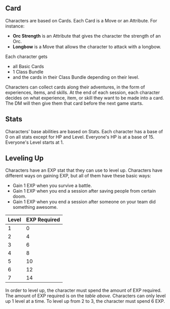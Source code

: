 ## Card
Characters are based on Cards.
Each Card is a Move or an Attribute.
For instance: 
- **Orc Strength** is an Attribute that gives the character the strength of an Orc.
- **Longbow** is a Move that allows the character to attack with a longbow.

Each character gets 
- all Basic Cards
- 1 Class Bundle
- and the cards in their Class Bundle depending on their level.

Characters can collect cards along their adventures, in the form of experiences, items, and skills.
At the end of each session, each character decides on what experience, item, or skill they want to be made into a card.
The DM will then give them that card before the next game starts.
## Stats
Characters' base abilities are based on Stats.
Each character has a base of 0 on all stats except for HP and Level.
Everyone's HP is at a base of 15.
Everyone's Level starts at 1.
## Leveling Up
Characters have an EXP stat that they can use to level up.
Characters have different ways on gaining EXP, but all of them have these basic ways:
- Gain 1 EXP when you survive a battle.
- Gain 1 EXP when you end a session after saving people from certain doom.
- Gain 1 EXP when you end a session after someone on your team did something awesome.

| Level | EXP Required |
| ----- | ------------ |
| 1     | 0            |
| 2     | 4            |
| 3     | 6            |
| 4     | 8            |
| 5     | 10           |
| 6     | 12           |
| 7     | 14           |
In order to level up, the character must spend the amount of EXP required.
The amount of EXP required is on the *table above.*
Characters can only level up 1 level at a time.
To level up from 2 to 3, the character must spend 6 EXP.
